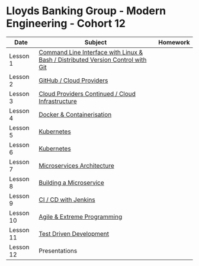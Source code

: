 # Lloyds Banking Group - Modern Engineering - Cohort 12

| Date      | Subject                                                                                                                                                                      | Homework |
| --------- | ---------------------------------------------------------------------------------------------------------------------------------------------------------------------------- | -------- |
| Lesson 1  | [Command Line Interface with Linux & Bash / Distributed Version Control with Git](https://git.generalassemb.ly/tristanhall/LBG-modern-engineering/tree/master/week1_lesson1) |
| Lesson 2  | [GitHub / Cloud Providers](https://git.generalassemb.ly/tristanhall/LBG-modern-engineering/tree/master/week1_lesson2)                                                        |
| Lesson 3  | [Cloud Providers Continued / Cloud Infrastructure](https://git.generalassemb.ly/tristanhall/LBG-modern-engineering/tree/master/week2_lesson1)                                |
| Lesson 4  | [Docker & Containerisation](https://git.generalassemb.ly/tristanhall/LBG-modern-engineering/tree/master/week2_lesson2)                                                       |
| Lesson 5  | [Kubernetes](https://git.generalassemb.ly/tristanhall/LBG-modern-engineering/tree/master/week3_lesson1)                                                                      |
| Lesson 6  | [Kubernetes](https://git.generalassemb.ly/tristanhall/LBG-modern-engineering/tree/master/week3_lesson2)                                                                      |
| Lesson 7  | [Microservices Architecture](https://git.generalassemb.ly/tristanhall/LBG-modern-engineering/tree/master/week4_lesson1)                                                      |
| Lesson 8  | [Building a Microservice](https://git.generalassemb.ly/tristanhall/LBG-modern-engineering/tree/master/week4_lesson2)                                                         |
| Lesson 9  | [CI / CD with Jenkins](https://git.generalassemb.ly/tristanhall/LBG-modern-engineering/tree/master/week5_lesson1)                                                            |
| Lesson 10 | [Agile & Extreme Programming](https://git.generalassemb.ly/tristanhall/LBG-modern-engineering/tree/master/week5_lesson2)                                                     |
| Lesson 11 | [Test Driven Development](https://git.generalassemb.ly/tristanhall/LBG-modern-engineering/tree/master/week6_lesson1)                                                         |
| Lesson 12 | Presentations                                                                                                                                                                |          |



